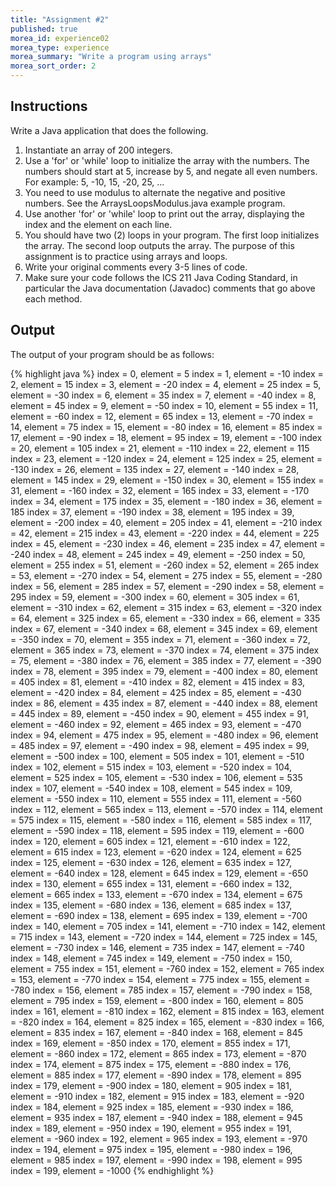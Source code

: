 ```yaml
---
title: "Assignment #2"
published: true
morea_id: experience02
morea_type: experience
morea_summary: "Write a program using arrays"
morea_sort_order: 2
---
```


## Instructions

Write a Java application that does the following.

1. Instantiate an array of 200 integers.
2. Use a 'for' or 'while' loop to initialize the array with the numbers. The numbers should start at 5, increase by 5, and negate all even numbers. For example: 5, -10, 15, -20, 25, ...
3. You need to use modulus to alternate the negative and positive numbers. See the ArraysLoopsModulus.java example program.
4. Use another 'for' or 'while' loop to print out the array, displaying the index and the element on each line.
5. You should have two (2) loops in your program. The first loop initializes the array. The second loop outputs the array. The purpose of this assignment is to practice using arrays and loops.
6. Write your original comments every 3-5 lines of code.
7. Make sure your code follows the ICS 211 Java Coding Standard, in particular the Java documentation (Javadoc) comments that go above each method.

## Output

The output of your program should be as follows:

{% highlight java %}
index = 0, element = 5
index = 1, element = -10
index = 2, element = 15
index = 3, element = -20
index = 4, element = 25
index = 5, element = -30
index = 6, element = 35
index = 7, element = -40
index = 8, element = 45
index = 9, element = -50
index = 10, element = 55
index = 11, element = -60
index = 12, element = 65
index = 13, element = -70
index = 14, element = 75
index = 15, element = -80
index = 16, element = 85
index = 17, element = -90
index = 18, element = 95
index = 19, element = -100
index = 20, element = 105
index = 21, element = -110
index = 22, element = 115
index = 23, element = -120
index = 24, element = 125
index = 25, element = -130
index = 26, element = 135
index = 27, element = -140
index = 28, element = 145
index = 29, element = -150
index = 30, element = 155
index = 31, element = -160
index = 32, element = 165
index = 33, element = -170
index = 34, element = 175
index = 35, element = -180
index = 36, element = 185
index = 37, element = -190
index = 38, element = 195
index = 39, element = -200
index = 40, element = 205
index = 41, element = -210
index = 42, element = 215
index = 43, element = -220
index = 44, element = 225
index = 45, element = -230
index = 46, element = 235
index = 47, element = -240
index = 48, element = 245
index = 49, element = -250
index = 50, element = 255
index = 51, element = -260
index = 52, element = 265
index = 53, element = -270
index = 54, element = 275
index = 55, element = -280
index = 56, element = 285
index = 57, element = -290
index = 58, element = 295
index = 59, element = -300
index = 60, element = 305
index = 61, element = -310
index = 62, element = 315
index = 63, element = -320
index = 64, element = 325
index = 65, element = -330
index = 66, element = 335
index = 67, element = -340
index = 68, element = 345
index = 69, element = -350
index = 70, element = 355
index = 71, element = -360
index = 72, element = 365
index = 73, element = -370
index = 74, element = 375
index = 75, element = -380
index = 76, element = 385
index = 77, element = -390
index = 78, element = 395
index = 79, element = -400
index = 80, element = 405
index = 81, element = -410
index = 82, element = 415
index = 83, element = -420
index = 84, element = 425
index = 85, element = -430
index = 86, element = 435
index = 87, element = -440
index = 88, element = 445
index = 89, element = -450
index = 90, element = 455
index = 91, element = -460
index = 92, element = 465
index = 93, element = -470
index = 94, element = 475
index = 95, element = -480
index = 96, element = 485
index = 97, element = -490
index = 98, element = 495
index = 99, element = -500
index = 100, element = 505
index = 101, element = -510
index = 102, element = 515
index = 103, element = -520
index = 104, element = 525
index = 105, element = -530
index = 106, element = 535
index = 107, element = -540
index = 108, element = 545
index = 109, element = -550
index = 110, element = 555
index = 111, element = -560
index = 112, element = 565
index = 113, element = -570
index = 114, element = 575
index = 115, element = -580
index = 116, element = 585
index = 117, element = -590
index = 118, element = 595
index = 119, element = -600
index = 120, element = 605
index = 121, element = -610
index = 122, element = 615
index = 123, element = -620
index = 124, element = 625
index = 125, element = -630
index = 126, element = 635
index = 127, element = -640
index = 128, element = 645
index = 129, element = -650
index = 130, element = 655
index = 131, element = -660
index = 132, element = 665
index = 133, element = -670
index = 134, element = 675
index = 135, element = -680
index = 136, element = 685
index = 137, element = -690
index = 138, element = 695
index = 139, element = -700
index = 140, element = 705
index = 141, element = -710
index = 142, element = 715
index = 143, element = -720
index = 144, element = 725
index = 145, element = -730
index = 146, element = 735
index = 147, element = -740
index = 148, element = 745
index = 149, element = -750
index = 150, element = 755
index = 151, element = -760
index = 152, element = 765
index = 153, element = -770
index = 154, element = 775
index = 155, element = -780
index = 156, element = 785
index = 157, element = -790
index = 158, element = 795
index = 159, element = -800
index = 160, element = 805
index = 161, element = -810
index = 162, element = 815
index = 163, element = -820
index = 164, element = 825
index = 165, element = -830
index = 166, element = 835
index = 167, element = -840
index = 168, element = 845
index = 169, element = -850
index = 170, element = 855
index = 171, element = -860
index = 172, element = 865
index = 173, element = -870
index = 174, element = 875
index = 175, element = -880
index = 176, element = 885
index = 177, element = -890
index = 178, element = 895
index = 179, element = -900
index = 180, element = 905
index = 181, element = -910
index = 182, element = 915
index = 183, element = -920
index = 184, element = 925
index = 185, element = -930
index = 186, element = 935
index = 187, element = -940
index = 188, element = 945
index = 189, element = -950
index = 190, element = 955
index = 191, element = -960
index = 192, element = 965
index = 193, element = -970
index = 194, element = 975
index = 195, element = -980
index = 196, element = 985
index = 197, element = -990
index = 198, element = 995
index = 199, element = -1000
{% endhighlight %}